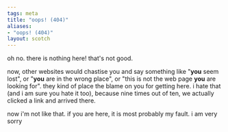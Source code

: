```yaml
---
tags: meta 
title: "oops! (404)"
aliases:
- "oops! (404)"
layout: scotch
---
```


oh no. there is nothing here! that's not good. 

now, other websites would chastise you and say something like "**you** seem lost", or "**you** are in the wrong place", or "this is not the web page **you** are looking for". they kind of place the blame on you for getting here. i hate that (and i am sure you hate it too), because nine times out of ten, we actually clicked a link and arrived there.

now i'm not like that. if you are here, it is most probably my fault. i am very sorry